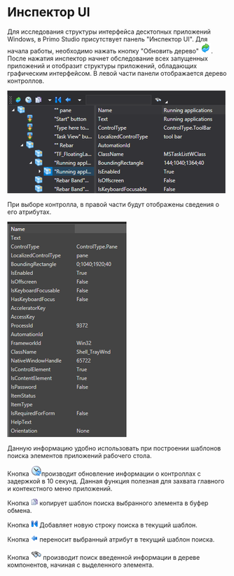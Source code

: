 # Инспектор UI

Для исследования структуры интерфейса десктопных приложений Windows, в Primo Studio присутствует панель "Инспектор UI". Для начала работы, необходимо нажать кнопку "Обновить дерево" ![](<../../.gitbook/assets/0 (6).png>). После нажатия инспектор начнет обследование всех запущенных приложений и отобразит структуры приложений, обладающих графическим интерфейсом. В левой части панели отображается дерево контроллов.

![](<../../.gitbook/assets/001 (9).png>)

При выборе контролла, в правой части будут отображены сведения о его атрибутах.

![](<../../.gitbook/assets/2 (3).png>)

Данную информацию удобно использовать при построении шаблонов поиска элементов приложений рабочего стола.

Кнопка ![](../../.gitbook/assets/btnRefreshWait.png)производит обновление информации о контроллах с задержкой в 10 секунд. Данная функция полезная для захвата главного и контекстного меню приложений.

Кнопка ![](../../.gitbook/assets/btnCopy.png) копирует шаблон поиска выбранного элемента в буфер обмена.

Кнопка ![](<../../.gitbook/assets/18 (1) (2) (1) (1) (2).png>) Добавляет новую строку поиска в текущий шаблон.

Кнопка ![](<../../.gitbook/assets/19 (1) (2) (1) (1) (2).png>) переносит выбранный атрибут в текущий шаблон поиска.

Кнопка ![](../../.gitbook/assets/btnSearch.png) производит поиск введенной информации в дереве компонентов, начиная с выделенного элемента.
